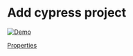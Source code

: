 # Add cypress project

<p>
    <a target="_blank" rel="noopener noreferrer" href="https://github.com/srleecode/vscode-domain-schematics-extension/blob/main/gifs/add-cypress-project.gif?raw=true">
        <img src="https://github.com/srleecode/vscode-domain-schematics-extension/blob/main/gifs/add-cypress-project.gif?raw=true" alt="Demo" style="max-width:100%;">
    </a>
</p>

[Properties](https://github.com/srleecode/domain/blob/master/packages/domain/src/schematics/add-cypress-project/schema.json)